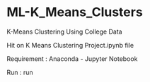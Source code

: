 # ML-K_Means_Clusters
K-Means Clustering Using College Data

Hit on K Means Clustering Project.ipynb file

Requirement : Anaconda - Jupyter Notebook

Run : run
